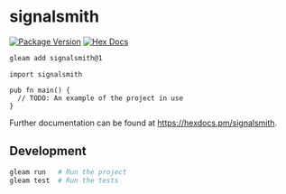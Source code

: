 # signalsmith

[![Package Version](https://img.shields.io/hexpm/v/signalsmith)](https://hex.pm/packages/signalsmith)
[![Hex Docs](https://img.shields.io/badge/hex-docs-ffaff3)](https://hexdocs.pm/signalsmith/)

```sh
gleam add signalsmith@1
```
```gleam
import signalsmith

pub fn main() {
  // TODO: An example of the project in use
}
```

Further documentation can be found at <https://hexdocs.pm/signalsmith>.

## Development

```sh
gleam run   # Run the project
gleam test  # Run the tests
```

